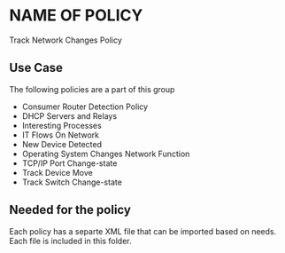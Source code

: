 # NAME OF POLICY

Track Network Changes Policy

## Use Case

The following policies are a part of this group

- Consumer Router Detection Policy
- DHCP Servers and Relays
- Interesting Processes
- IT Flows On Network
- New Device Detected
- Operating System Changes Network Function
- TCP/IP Port Change-state
- Track Device Move
- Track Switch Change-state

## Needed for the policy

Each policy has a separte XML file that can be imported based on needs. Each file is included in this folder.